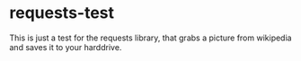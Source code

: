 # requests-test

This is just a test for the requests library, that grabs a picture from wikipedia and saves it to your harddrive.
